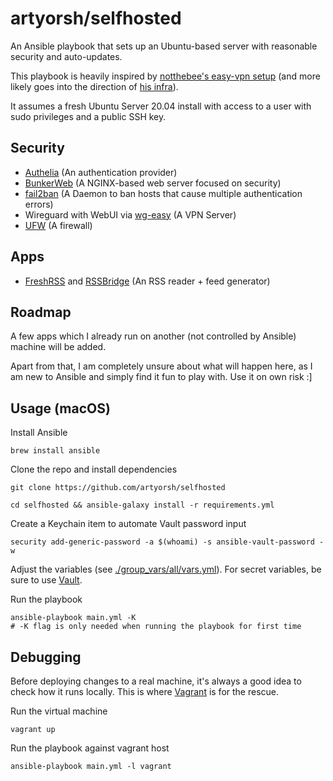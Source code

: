 # artyorsh/selfhosted

An Ansible playbook that sets up an Ubuntu-based server with reasonable security and auto-updates.

This playbook is heavily inspired by [notthebee's easy-vpn setup](https://github.com/notthebee/ansible-easy-vpn) (and more likely goes into the direction of [his infra](https://github.com/notthebee/infra)).

It assumes a fresh Ubuntu Server 20.04 install with access to a user with sudo privileges and a public SSH key.

## Security

- [Authelia](https://hub.docker.com/r/authelia/authelia) (An authentication provider)
- [BunkerWeb](https://github.com/bunkerity/bunkerweb) (A NGINX-based web server focused on security)
- [fail2ban](https://github.com/fail2ban/fail2ban) (A Daemon to ban hosts that cause multiple authentication errors)
- Wireguard with WebUI via [wg-easy](https://github.com/WeeJeWel/wg-easy) (A VPN Server)
- [UFW](https://help.ubuntu.com/community/UFW) (A firewall)

## Apps

- [FreshRSS](https://github.com/FreshRSS/FreshRSS) and [RSSBridge](https://github.com/RSS-Bridge/rss-bridge) (An RSS reader + feed generator)

## Roadmap

A few apps which I already run on another (not controlled by Ansible) machine will be added.

Apart from that, I am completely unsure about what will happen here, as I am new to Ansible and simply find it fun to play with. Use it on own risk :]

## Usage (macOS)

Install Ansible
```
brew install ansible
```

Clone the repo and install dependencies
```
git clone https://github.com/artyorsh/selfhosted
```

```
cd selfhosted && ansible-galaxy install -r requirements.yml
```

Create a Keychain item to automate Vault password input
```
security add-generic-password -a $(whoami) -s ansible-vault-password -w
```

Adjust the variables (see [./group_vars/all/vars.yml](https://github.com/artyorsh/selfhosted/blob/main/group_vars/all/vars.yml)).
For secret variables, be sure to use [Vault](https://docs.ansible.com/ansible/latest/user_guide/vault.html#creating-encrypted-files).

Run the playbook
```
ansible-playbook main.yml -K
# -K flag is only needed when running the playbook for first time
```

## Debugging

Before deploying changes to a real machine, it's always a good idea to check how it runs locally. This is where [Vagrant](https://www.vagrantup.com) is for the rescue.

Run the virtual machine
```
vagrant up
```

Run the playbook against vagrant host
```
ansible-playbook main.yml -l vagrant
```
